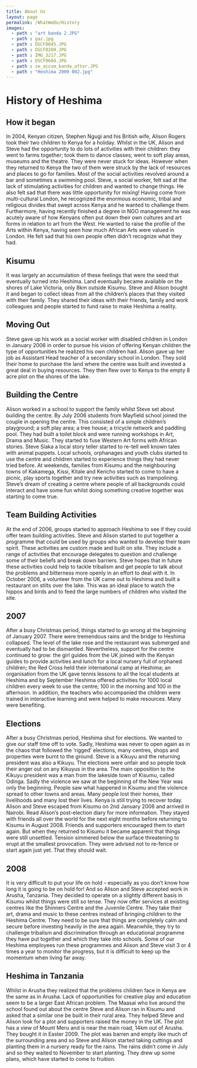 ```yaml
---
title: About Us
layout: page
permalink: /WhatWeDo/History
images:
  - path : "art banda 2.JPG"
  - path : gaz.jpg
  - path : DSCF0045.JPG
  - path : DSCF0209.JPG
  - path : IMG_3217.JPG
  - path : DSCF0604.JPG
  - path : ze_accom_banda_after.JPG
  - path : "Heshima 2009 002.jpg"
---
```


# History of Heshima

## How it began

In 2004, Kenyan citizen, Stephen Ngugi and his British wife, Alison Rogers took their two children to Kenya for a holiday. Whilst in the UK, Alison and Steve had the opportunity to do lots of activities with their children: they went to farms together; took them to dance classes; went to soft play areas, museums and the theatre. They were never stuck for ideas. However when they returned to Kenya the two of them were struck by the lack of resources and places to go for families. Most of the social activities revolved around a bar and sometimes a swimming pool. Steve, a social worker, felt sad at the lack of stimulating activities for children and wanted to change things. He also felt sad that there was little opportunity for mixing! Having come from multi-cultural London, he recognized the enormous economic, tribal and religious divides that swept across Kenya and he wanted to challenge them. Furthermore, having recently finished a degree in NGO management he was acutely aware of how Kenyans often put down their own cultures and art forms in relation to art from the West. He wanted to raise the profile of the Arts within Kenya, having seen how much African Arts were valued in London. He felt sad that his own people often didn’t recognize what they had.

## Kisumu

It was largely an accumulation of these feelings that were the seed that eventually turned into Heshima. Land eventually became available on the shores of Lake Victoria, only 8km outside Kisumu. Steve and Alison bought it and began to collect ideas from all the children’s places that they visited with their family. They shared their ideas with their friends, family and work colleagues and people started to fund raise to make Heshima a reality.

## Moving Out

Steve gave up his work as a social worker with disabled children in London in January 2006 in order to pursue his vision of offering Kenyan children the type of opportunities he realized his own children had. Alison gave up her job as Assistant Head teacher of a secondary school in London. They sold their home to purchase the land where the centre was built and invested a great deal in buying resources. They then flew over to Kenya to the empty 8 acre plot on the shores of the lake.

## Building the Centre

Alison worked in a school to support the family whilst Steve set about building the centre. By July 2006 students from Mayfield school joined the couple in opening the centre. This consisted of a simple children’s playground; a soft play area; a tree house; a tricycle network and paddling pool. They had built a toilet block and were running workshops in Art, Drama and Music. They started to fuse Western Art forms with African stories. Steve Siaka a local story teller started to re-tell well known tales with animal puppets. Local schools, orphanages and youth clubs started to use the centre and children started to experience things they had never tried before. At weekends, families from Kisumu and the neighbouring towns of Kakamega, Kissi, Kitale and Kericho started to come to have a picnic, play sports together and try new activities such as trampolining. Steve’s dream of creating a centre where people of all backgrounds could interact and have some fun whilst doing something creative together was starting to come true.

## Team Building Activities

At the end of 2006, groups started to approach Heshima to see if they could offer team building activities. Steve and Alison started to put together a programme that could be used by groups who wanted to develop their team spirit. These activities are custom made and built on site. They include a range of activities that encourage delegates to question and challenge some of their beliefs and break down barriers. Steve hopes that in future these activities could help to tackle tribalism and get people to talk about the problems and bitterness more openly in an effort to deal with it. In October 2006, a volunteer from the UK came out to Heshima and built a restaurant on stilts over the lake. This was an ideal place to watch the hippos and birds and to feed the large numbers of children who visited the site.

## 2007

After a busy Christmas period, things started to go wrong at the beginning of January 2007. There were tremendous rains and the bridge to Heshima collapsed. The level of the lake rose and the restaurant was submerged and eventually had to be dismantled. Nevertheless, support for the centre continued to grow: the girl guides from the UK joined with the Kenyan guides to provide activities and lunch for a local nursery full of orphaned children; the Red Cross held their international camp at Heshima; an organisation from the UK gave tennis lessons to all the local students at Heshima and by September Heshima offered activities for 1000 local children every week to use the centre; 100 in the morning and 100 in the afternoon. In addition, the teachers who accompanied the children were trained in interactive learning and were helped to make resources. Many were benefiting.

## Elections

After a busy Christmas period, Heshima shut for elections. We wanted to give our staff time off to vote. Sadly, Heshima was never to open again as in the chaos that followed the ‘rigged’ elections, many centres, shops and properties were burnt to the ground. Steve is a Kikuyu and the returning president was also a Kikuyu. The elections were unfair and so people took their anger out on any Kikuyus in the area. The main opposition to the Kikuyu president was a man from the lakeside town of Kisumu, called Odinga. Sadly the violence we saw at the beginning of the New Year was only the beginning. People saw what happened in Kisumu and the violence spread to other towns and areas. Many people lost their homes, their livelihoods and many lost their lives. Kenya is still trying to recover today. Alison and Steve escaped from Kisumu on 2nd January 2008 and arrived in Nairobi. Read Alison’s post-election diary for more information. They stayed with friends all over the world for the next eight months before returning to Kisumu in August 2008. Friends and supporters encouraged them to start again. But when they returned to Kisumu it became apparent that things were still unsettled. Tension simmered below the surface threatening to erupt at the smallest provocation. They were advised not to re-fence or start again just yet. That they should wait.

## 2008

It is very difficult to put your life on hold – especially as you don’t know how long it is going to be on hold for! And so Alison and Steve accepted work in Arusha, Tanzania. They decided to operate on a slightly different basis in Kisumu whilst things were still so tense. They now offer services at existing centres like the Shinners Centre and the Juvenile Centre. They take their art, drama and music to these centres instead of bringing children to the Heshima Centre. They need to be sure that things are completely calm and secure before investing heavily in the area again. Meanwhile, they try to challenge tribalism and discrimination through an educational programme they have put together and which they take into schools. Some of our Heshima employees run these programmes and Alison and Steve visit 3 or 4 times a year to monitor the progress, but it is difficult to keep up the momentum when living far away.

## Heshima in Tanzania

Whilst in Arusha they realized that the problems children face in Kenya are the same as in Arusha. Lack of opportunities for creative play and education seem to be a larger East African problem. The Maasai who live around the school found out about the centre Steve and Alison ran in Kisumu and asked that a similar one be built in their rural area. They helped Steve and Alison look for a plot and supporters raised the money in the UK. The plot has a view of Mount Meru and is near the main road, 14km out of Arusha. They bought it in Easter 2009. The plot was barren and empty like much of the surrounding area and so Steve and Alison started taking cuttings and planting them in a nursery ready for the rains. The rains didn’t come in July and so they waited to November to start planting. They drew up some plans, which have started to come to fruition.
